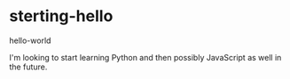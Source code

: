 # sterting-hello
hello-world

I'm looking to start learning Python and then possibly JavaScript as well in the future.
